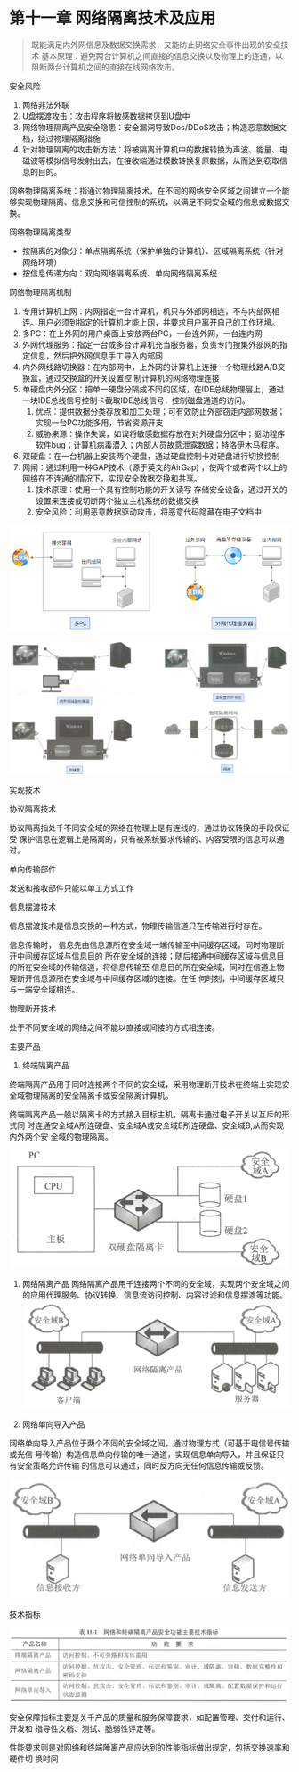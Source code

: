 # 第十一章 网络隔离技术及应用

> 既能满足内外网信息及数据交换需求，又能防止网络安全事件出现的安全技术
> 基本原理：避免两台计算机之间直接的信息交换以及物理上的连通，以阻断两台计算机之间的直接在线网络攻击。


安全风险

1. 网络非法外联
2. U盘摆渡攻击：攻击程序将敏感数据拷贝到U盘中
3. 网络物理隔离产品安全隐患：安全漏洞导致Dos/DDoS攻击；构造恶意数据文档，绕过物理隔离措施
4. 针对物理隔离的攻击新方法：将被隔离计算机中的数据转换为声波、能量、电磁波等模拟信号发射出去，在接收端通过模数转换复原数据，从而达到窃取信息的目的。

网络物理隔离系统：指通过物理隔离技术，在不同的网络安全区域之间建立一个能够实现物理隔离、信息交换和可信控制的系统，以满足不同安全域的信息或数据交换。

网络物理隔离类型

* 按隔离的对象分：单点隔离系统（保护单独的计算机）、区域隔离系统（针对网络环境）
* 按信息传递方向：双向网络隔离系统、单向网络隔离系统

网络物理隔离机制

1. 专用计算机上网：内网指定一台计算机，机只与外部网相连，不与内部网相连。用户必须到指定的计算机才能上网，并要求用户离开自己的工作环境。
2. 多PC：在上外网的用户桌面上安放两台PC，一台连外网，一台连内网
3. 外网代理服务：指定一台或多台计算机充当服务器，负责专门搜集外部网的指定信息，然后把外网信息手工导入内部网
4. 内外网线路切换器：在内部网中，上外网的计算机上连接一个物理线路A/B交换盒，通过交换盒的开关设置控 制计算机的网络物理连接
5. 单硬盘内外分区：把单一硬盘分隔成不同的区域，在IDE总线物理层上，通过 一块IDE总线信号控制卡截取IDE总线信号，控制磁盘通道的访问。
    1. 优点：提供数据分类存放和加工处理；可有效防止外部窃走内部网数据；实现一台PC功能多用，节省资源开支
    2. 威胁来源：操作失误，如误将敏感数据存放在对外硬盘分区中；驱动程序软件bug；计算机病毒潜入；内部人员故意泄露数据；特洛伊木马程序。
6. 双硬盘：在一台机器上安装两个硬盘，通过硬盘控制卡对硬盘进行切换控制
7. 网闸：通过利用一种GAP技术（源于英文的AirGap) ，使两个或者两个以上的网络在不连通的情况下，实现安全数据交换和共享。
    1. 技术原理：使用一个具有控制功能的开关读写 存储安全设备，通过开关的设置来连接或切断两个独立主机系统的数据交换
    2. 安全风险：利用恶意数据驱动攻击，将恶意代码隐藏在电子文档中

![](assets/WHCkbx27ao0vVSxwqfEczhf5n4s.png)

![](assets/LyambRiTCo2kXFxovg4ceFh7nAb.png)

实现技术

协议隔离技术

协议隔离指处千不同安全域的网络在物理上是有连线的，通过协议转换的手段保证受 保护信息在逻辑上是隔离的，只有被系统要求传输的、内容受限的信息可以通过。

单向传输部件

发送和接收部件只能以单工方式工作

信息摆渡技术

信息摆渡技术是信息交换的一种方式，物理传输信道只在传输进行时存在。

信息传输时， 信息先由信息源所在安全域一端传输至中间缓存区域，同时物理断开中间缓存区域与信息目的 所在安全域的连接；随后接通中间缓存区域与信息目的所在安全域的传输信道，将信息传输至 信息目的所在安全域，同时在信道上物理断开信息源所在安全域与中间缓存区域的连接。在任 何时刻，中间缓存区域只与一端安全域相连。

物理断开技术

处于不同安全域的网络之间不能以直接或间接的方式相连接。

主要产品

1. 终端隔离产品

终端隔离产品用于同时连接两个不同的安全域，采用物理断开技术在终端上实现安全域物理隔离的安全隔离卡或安全隔离计算机。

终端隔离产品一般以隔离卡的方式接入目标主机。隔离卡通过电子开关以互斥的形式同 时连通安全域A所连硬盘、安全域A或安全域B所连硬盘、安全域B,从而实现内外两个安 全域的物理隔离。

![](assets/YCXVbagt3oaePvxML8pch7xJngY.png)

1. 网络隔离产品
    网络隔离产品用千连接两个不同的安全域，实现两个安全域之间的应用代理服务、协议转换、信息流访问控制、内容过滤和信息摆渡等功能。
    ![](assets/TTcVbgjl5ohHyVxUVyicY5fDnS7.png)

2. 网络单向导入产品

网络单向导入产品位于两个不同的安全域之间，通过物理方式（可基于电信号传输或光信 号传输）构造信息单向传输的唯一通道，实现信息单向导入，并且保证只有安全策略允许传输 的信息可以通过，同时反方向无任何信息传输或反馈。

![](assets/MaxvbCnUAoPJzvxg7P6c6ipenae.png)

技术指标 

![](assets/GPy1bpE9YodaqtxNxL1cNnCMncg.png)

安全保障指标主要是关千产品的质量和服务保障要求，如配置管理、交付和运行、开发和 指导性文档、测试、脆弱性评定等。 

性能要求则是对网络和终端陲离产品应达到的性能指标做出规定，包括交换速率和硬件切 换时间




